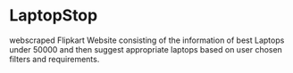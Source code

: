 # LaptopStop
webscraped Flipkart Website consisting of the information of best Laptops under 50000  and then suggest appropriate laptops based on user chosen filters and requirements.
